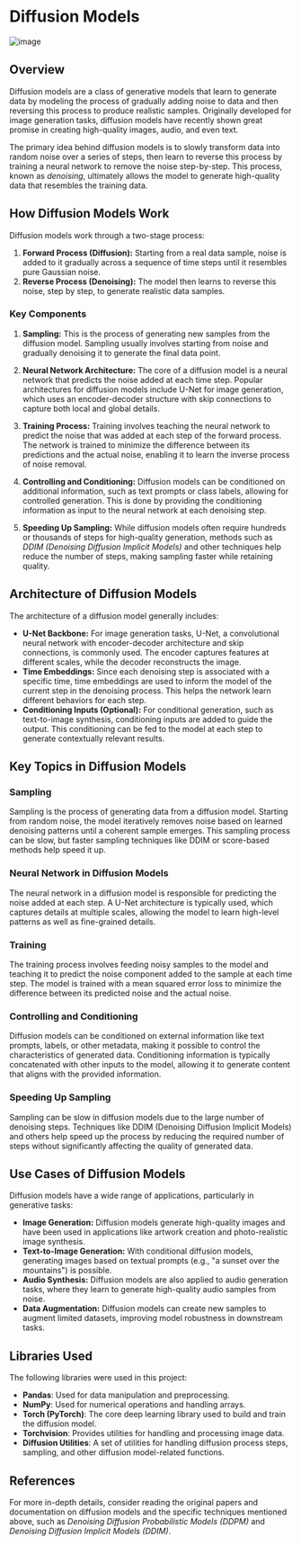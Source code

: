 # Diffusion Models
  
![image](https://github.com/user-attachments/assets/fdba0dad-ba18-4470-9a21-3f7c3050041c) 

  
## Overview  
Diffusion models are a class of generative models that learn to generate data by modeling the process of gradually adding noise to data and then reversing this process to produce realistic samples. Originally developed for image generation tasks, diffusion models have recently shown great promise in creating high-quality images, audio, and even text.

The primary idea behind diffusion models is to slowly transform data into random noise over a series of steps, then learn to reverse this process by training a neural network to remove the noise step-by-step. This process, known as *denoising*, ultimately allows the model to generate high-quality data that resembles the training data.

## How Diffusion Models Work 

Diffusion models work through a two-stage process:
1. **Forward Process (Diffusion):** Starting from a real data sample, noise is added to it gradually across a sequence of time steps until it resembles pure Gaussian noise.
2. **Reverse Process (Denoising):** The model then learns to reverse this noise, step by step, to generate realistic data samples.

### Key Components

1. **Sampling:** This is the process of generating new samples from the diffusion model. Sampling usually involves starting from noise and gradually denoising it to generate the final data point.
  
2. **Neural Network Architecture:** The core of a diffusion model is a neural network that predicts the noise added at each time step. Popular architectures for diffusion models include U-Net for image generation, which uses an encoder-decoder structure with skip connections to capture both local and global details.

3. **Training Process:** Training involves teaching the neural network to predict the noise that was added at each step of the forward process. The network is trained to minimize the difference between its predictions and the actual noise, enabling it to learn the inverse process of noise removal.

4. **Controlling and Conditioning:** Diffusion models can be conditioned on additional information, such as text prompts or class labels, allowing for controlled generation. This is done by providing the conditioning information as input to the neural network at each denoising step.

5. **Speeding Up Sampling:** While diffusion models often require hundreds or thousands of steps for high-quality generation, methods such as *DDIM (Denoising Diffusion Implicit Models)* and other techniques help reduce the number of steps, making sampling faster while retaining quality.

## Architecture of Diffusion Models

The architecture of a diffusion model generally includes:
- **U-Net Backbone:** For image generation tasks, U-Net, a convolutional neural network with encoder-decoder architecture and skip connections, is commonly used. The encoder captures features at different scales, while the decoder reconstructs the image.
- **Time Embeddings:** Since each denoising step is associated with a specific time, time embeddings are used to inform the model of the current step in the denoising process. This helps the network learn different behaviors for each step.
- **Conditioning Inputs (Optional):** For conditional generation, such as text-to-image synthesis, conditioning inputs are added to guide the output. This conditioning can be fed to the model at each step to generate contextually relevant results.

## Key Topics in Diffusion Models

### Sampling
Sampling is the process of generating data from a diffusion model. Starting from random noise, the model iteratively removes noise based on learned denoising patterns until a coherent sample emerges. This sampling process can be slow, but faster sampling techniques like DDIM or score-based methods help speed it up.

### Neural Network in Diffusion Models
The neural network in a diffusion model is responsible for predicting the noise added at each step. A U-Net architecture is typically used, which captures details at multiple scales, allowing the model to learn high-level patterns as well as fine-grained details.

### Training
The training process involves feeding noisy samples to the model and teaching it to predict the noise component added to the sample at each time step. The model is trained with a mean squared error loss to minimize the difference between its predicted noise and the actual noise.

### Controlling and Conditioning
Diffusion models can be conditioned on external information like text prompts, labels, or other metadata, making it possible to control the characteristics of generated data. Conditioning information is typically concatenated with other inputs to the model, allowing it to generate content that aligns with the provided information.

### Speeding Up Sampling
Sampling can be slow in diffusion models due to the large number of denoising steps. Techniques like DDIM (Denoising Diffusion Implicit Models) and others help speed up the process by reducing the required number of steps without significantly affecting the quality of generated data.

## Use Cases of Diffusion Models
Diffusion models have a wide range of applications, particularly in generative tasks:
- **Image Generation:** Diffusion models generate high-quality images and have been used in applications like artwork creation and photo-realistic image synthesis.
- **Text-to-Image Generation:** With conditional diffusion models, generating images based on textual prompts (e.g., "a sunset over the mountains") is possible.
- **Audio Synthesis:** Diffusion models are also applied to audio generation tasks, where they learn to generate high-quality audio samples from noise.
- **Data Augmentation:** Diffusion models can create new samples to augment limited datasets, improving model robustness in downstream tasks.

## Libraries Used 

The following libraries were used in this project:

- **Pandas**: Used for data manipulation and preprocessing.
- **NumPy**: Used for numerical operations and handling arrays.
- **Torch (PyTorch)**: The core deep learning library used to build and train the diffusion model.
- **Torchvision**: Provides utilities for handling and processing image data.
- **Diffusion Utilities**: A set of utilities for handling diffusion process steps, sampling, and other diffusion model-related functions.

## References
For more in-depth details, consider reading the original papers and documentation on diffusion models and the specific techniques mentioned above, such as *Denoising Diffusion Probabilistic Models (DDPM)* and *Denoising Diffusion Implicit Models (DDIM)*.
